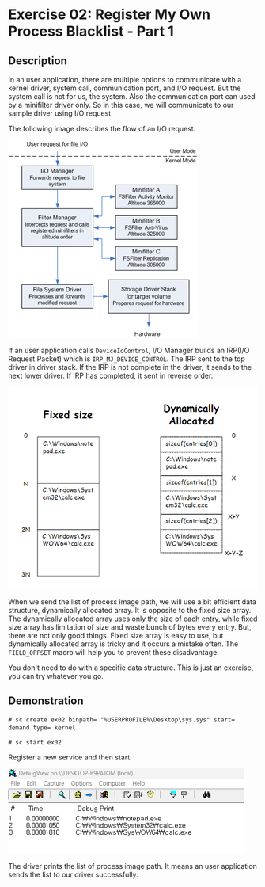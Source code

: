 # Exercise 02: Register My Own Process Blacklist - Part 1

## Description

In an user application, there are multiple options to communicate with a kernel driver, system call, communication port, and I/O request. But the system call is not for us, the system. Also the communication port can used by a minifilter driver only. So in this case, we will communicate to our sample driver using I/O request.

The following image describes the flow of an I/O request.

![](../images/ex02/filter-manager-architecture.gif)

If an user application calls `DeviceIoControl`, I/O Manager builds an IRP(I/O Request Packet) which is `IRP_MJ_DEVICE_CONTROL`. The IRP sent to the top driver in driver stack. If the IRP is not complete in the driver, it sends to the next lower driver. If IRP has completed, it sent in reverse order.

![](../images/ex02/data_structure.png)

When we send the list of process image path, we will use a bit efficient data structure, dynamically allocated array. It is opposite to the fixed size array. The dynamically allocated array uses only the size of each entry, while fixed size array has limitation of size and waste bunch of bytes every entry. But, there are not only good things. Fixed size array is easy to use, but dynamically allocated array is tricky and it occurs a mistake often. The `FIELD_OFFSET` macro will help you to prevent these disadvantage.

You don't need to do with a specific data structure. This is just an exercise, you can try whatever you go.

## Demonstration

```
# sc create ex02 binpath= "%USERPROFILE%\Desktop\sys.sys" start= demand type= kernel
```
```
# sc start ex02
```

Register a new service and then start.

![](../images/ex02/output.png)

The driver prints the list of process image path. It means an user application sends the list to our driver successfully.